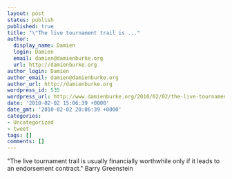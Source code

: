 ```yaml
---
layout: post
status: publish
published: true
title: "\"The live tournament trail is ..."
author:
  display_name: Damien
  login: Damien
  email: damien@damienburke.org
  url: http://damienburke.org
author_login: Damien
author_email: damien@damienburke.org
author_url: http://damienburke.org
wordpress_id: 535
wordpress_url: http://www.damienburke.org/2010/02/02/the-live-tournament-trail-is/
date: '2010-02-02 15:06:39 +0000'
date_gmt: '2010-02-02 20:06:39 +0000'
categories:
- Uncategorized
- tweet
tags: []
comments: []
---
```

<p>"The live tournament trail is usually financially worthwhile only if it leads to an endorsement contract." Barry Greenstein</p>
